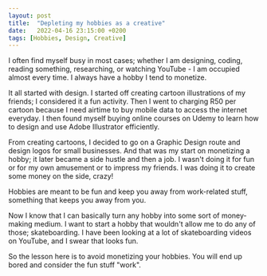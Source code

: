```yaml
---
layout: post
title:  "Depleting my hobbies as a creative"
date:   2022-04-16 23:15:00 +0200
tags: [Hobbies, Design, Creative]
---
```


I often find myself busy in most cases; whether I am designing, coding, reading something, researching, or watching YouTube - I am occupied almost every time. I always have a hobby I tend to monetize.

It all started with design. I started off creating cartoon illustrations of my friends; I considered it a fun activity. Then I went to charging R50 per cartoon because I need airtime to buy mobile data to access the internet everyday. I then found myself buying online courses on Udemy to learn how to design and use Adobe Illustrator efficiently.

From creating cartoons, I decided to go on a Graphic Design route and design logos for small businesses. And that was my start on monetizing a hobby; it later became a side hustle and then a job. I wasn't doing it for fun or for my own amusement or to impress my friends. I was doing it to create some money on the side, crazy!

Hobbies are meant to be fun and keep you away from work-related stuff, something that keeps you away from you.

Now I know that I can basically turn any hobby into some sort of money-making medium. I want to start a hobby that wouldn't allow me to do any of those; skateboarding. I have been looking at a lot of skateboarding videos on YouTube, and I swear that looks fun.

So the lesson here is to avoid monetizing your hobbies. You will end up bored and consider the fun stuff "work".